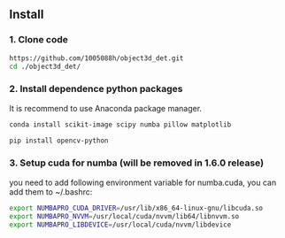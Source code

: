 ## Install

### 1. Clone code

```bash
https://github.com/1005088h/object3d_det.git
cd ./object3d_det/
```

### 2. Install dependence python packages

It is recommend to use Anaconda package manager.

```bash
conda install scikit-image scipy numba pillow matplotlib
```

```bash
pip install opencv-python
```

### 3. Setup cuda for numba (will be removed in 1.6.0 release)

you need to add following environment variable for numba.cuda, you can add them to ~/.bashrc:

```bash
export NUMBAPRO_CUDA_DRIVER=/usr/lib/x86_64-linux-gnu/libcuda.so
export NUMBAPRO_NVVM=/usr/local/cuda/nvvm/lib64/libnvvm.so
export NUMBAPRO_LIBDEVICE=/usr/local/cuda/nvvm/libdevice
```
